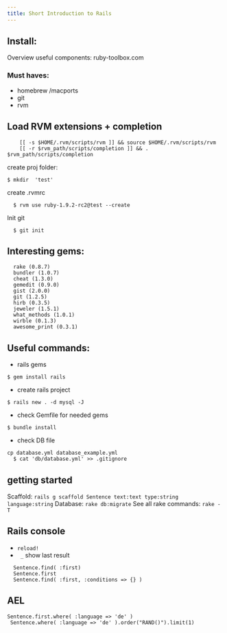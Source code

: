```yaml
---
title: Short Introduction to Rails
---
```


## Install:

Overview useful components: ruby-toolbox.com

### Must haves:
* homebrew /macports
* git
* rvm
   

## Load RVM extensions + completion
```
    [[ -s $HOME/.rvm/scripts/rvm ]] && source $HOME/.rvm/scripts/rvm
    [[ -r $rvm_path/scripts/completion ]] && . $rvm_path/scripts/completion
```

create proj folder:
 ```
 $ mkdir  'test'
```

create .rvmrc
```
  $ rvm use ruby-1.9.2-rc2@test --create
```

Init git

```
  $ git init
```

## Interesting gems:
```
  rake (0.8.7)
  bundler (1.0.7)
  cheat (1.3.0)
  gemedit (0.9.0)
  gist (2.0.0)
  git (1.2.5)
  hirb (0.3.5)
  jeweler (1.5.1)
  what_methods (1.0.1)
  wirble (0.1.3)
  awesome_print (0.3.1)
```

## Useful commands:

* rails gems
```
$ gem install rails
```

* create rails project
```
$ rails new . -d mysql -J
```

* check Gemfile for needed gems
```
$ bundle install
```

* check DB file

```
cp database.yml database_example.yml 
  $ cat 'db/database.yml' >> .gitignore 
```

## getting started 
 
Scaffold: `rails g scaffold Sentence text:text type:string language:string`
Database: `rake db:migrate`
See all rake commands: `rake -T`

## Rails console

* `reload!`
* ` _`   show last result


```
  Sentence.find( :first)
  Sentence.first
  Sentence.find( :first, :conditions => {} )
 ```
	
 ## AEL
```
Sentence.first.where( :language => 'de' )
 Sentence.where( :language => 'de' ).order("RAND()").limit(1)
```